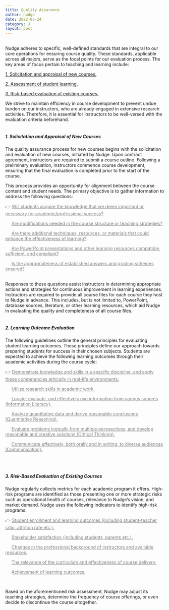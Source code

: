```yaml
---
title: Quality Assurance
author: nudge
date: 2022-05-24
category: J
layout: post
---
```


<br>
Nudge adheres to specific, well-defined standards that are integral to our core operations for ensuring course quality. These standards, applicable across all majors, serve as the focal points for our evaluation process. The key areas of focus pertain to teaching and learning include:

<u>1. Solicitation and appraisal of new courses.</u>

<u>2. Assessment of student learning.</u>

<u>3. Risk-based evaluation of existing courses.</u>

We strive to maintain efficiency in course development to prevent undue burden on our instructors, who are already engaged in extensive research activities. Therefore, it is essential for instructors to be well-versed with the evaluation criteria beforehand.
<br>
<br>

##### 1.	Solicitation and Appraisal of New Courses 
The quality assurance process for new courses begins with the solicitation and evaluation of new courses, initiated by Nudge. Upon contract agreement, instructors are required to submit a course outline. Following a preliminary evaluation, instructors commence course development, ensuring that the final evaluation is completed prior to the start of the course.

This process provides an opportunity for alignment between the course content and student needs. The primary objective is to gather information to address the following questions: 

<font color="gray">

👉 <u>Will students acquire the knowledge that we deem important or necessary for academic/professional success?</u><br>

&nbsp;&nbsp;&nbsp;&nbsp;&nbsp;<u>Are modifications needed in the course structure or teaching strategies? </u><br>

&nbsp;&nbsp;&nbsp;&nbsp;&nbsp;<u>Are there additional techniques, resources, or materials that could enhance the effectiveness of learning?  </u><br>

&nbsp;&nbsp;&nbsp;&nbsp;&nbsp;<u>Are PowerPoint presentations and other learning resources compatible, sufficient, and compliant?  </u><br>

&nbsp;&nbsp;&nbsp;&nbsp;&nbsp;<u>Is the appropriateness of established answers and grading schemes ensured?</u><br>
</font>
<br>

Responses to these questions assist instructors in determining appropriate actions and strategies for continuous improvement in learning experiences. Instructors are required to provide all course files for each course they host to Nudge in advance. This includes, but is not limited to, PowerPoint, database sources, literature, or other learning resources, which aid Nudge in evaluating the quality and completeness of all course files.
<br>
<br>

##### 2. Learning Outcome Evaluation 
The following guidelines outline the general principles for evaluating student learning outcomes. These principles define our approach towards preparing students for success in their chosen subjects. Students are expected to achieve the following learning outcomes through their academic activities during the course cycle:

<font color="gray">
  
👉 <u>Demonstrate knowledge and skills in a specific discipline, and apply these competencies ethically in real-life environments.  </u><br>

&nbsp;&nbsp;&nbsp;&nbsp;&nbsp;<u>Utilize research skills in academic work.</u><br>
  
&nbsp;&nbsp;&nbsp;&nbsp;&nbsp;<u>Locate, evaluate, and effectively use information from various sources (Information Literacy).</u><br>
  
&nbsp;&nbsp;&nbsp;&nbsp;&nbsp;<u>Analyze quantitative data and derive reasonable conclusions (Quantitative Reasoning).</u><br>
  
&nbsp;&nbsp;&nbsp;&nbsp;&nbsp;<u>Evaluate problems logically from multiple perspectives, and develop reasonable and creative solutions (Critical Thinking).</u><br>

&nbsp;&nbsp;&nbsp;&nbsp;&nbsp;<u>Communicate effectively, both orally and in writing, to diverse audiences (Communication).</u><br>

</font>
<br>
<br>

##### 3.	Risk-Based Evaluation of Existing Courses 
Nudge regularly collects metrics for each academic program it offers. High-risk programs are identified as those presenting one or more strategic risks such as operational health of courses, relevance to Nudge’s vision, and market demand. Nudge uses the following indicators to identify high-risk programs: 

<font color="gray">

👉  <u>Student enrollment and learning outcomes (including student-teacher ratio, attrition rate etc.). </u><br>

&nbsp;&nbsp;&nbsp;&nbsp;&nbsp;<u>Stakeholder satisfaction (including students, parents etc.).</u><br>

&nbsp;&nbsp;&nbsp;&nbsp;&nbsp;<u>Changes in the professional background of instructors and available resources.</u><br>

&nbsp;&nbsp;&nbsp;&nbsp;&nbsp;<u>The relevance of the curriculum and effectiveness of course delivery.</u><br>

&nbsp;&nbsp;&nbsp;&nbsp;&nbsp;<u>Achievement of learning outcomes. </u><br>

</font>
<br>

Based on the aforementioned risk assessment, Nudge may adjust its teaching strategies, determine the frequency of course offerings, or even decide to discontinue the course altogether.
<br>
<br>
